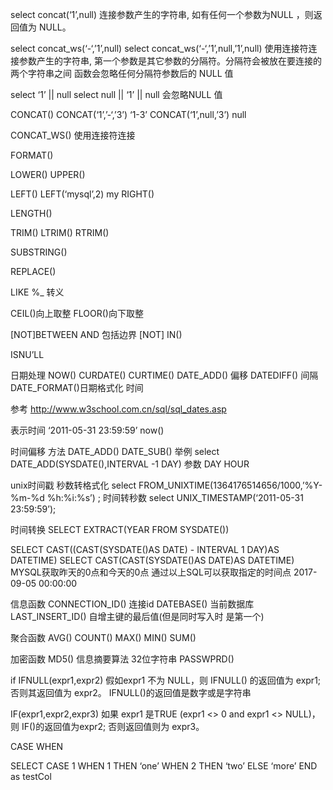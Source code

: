 
select concat(‘1’,null) 
连接参数产生的字符串, 
如有任何一个参数为NULL ，则返回值为 NULL。

select concat_ws(‘-‘,’1’,null) 
select concat_ws(‘-‘,’1’,null,’1’,null) 
使用连接符连接参数产生的字符串, 
第一个参数是其它参数的分隔符。分隔符会被放在要连接的两个字符串之间 
函数会忽略任何分隔符参数后的 NULL 值

select ‘1’ || null 
select null || ‘1’ || null 
会忽略NULL 值

CONCAT() 
CONCAT(‘1’,’-‘,’3’) ‘1-3’ 
CONCAT(‘1’,null,’3’) null

CONCAT_WS() 使用连接符连接

FORMAT()

LOWER() 
UPPER()

LEFT() 
LEFT(‘mysql’,2) my 
RIGHT()

LENGTH()

TRIM() 
LTRIM() 
RTRIM()

SUBSTRING()

REPLACE()

LIKE %_ 转义

CEIL()向上取整 
FLOOR()向下取整

[NOT]BETWEEN AND 包括边界 
[NOT] IN()

ISNU’LL

日期处理
NOW() 
CURDATE() 
CURTIME() 
DATE_ADD() 偏移 
DATEDIFF() 间隔 
DATE_FORMAT()日期格式化 
时间

参考 
http://www.w3school.com.cn/sql/sql_dates.asp

表示时间 
‘2011-05-31 23:59:59’ 
now()

时间偏移 
方法 
DATE_ADD() DATE_SUB() 
举例 
select DATE_ADD(SYSDATE(),INTERVAL -1 DAY) 
参数 
DAY HOUR

unix时间戳 
秒数转格式化 
select FROM_UNIXTIME(1364176514656/1000,’%Y-%m-%d %h:%i:%s’) ; 
时间转秒数 
select UNIX_TIMESTAMP(‘2011-05-31 23:59:59’);

时间转换 
SELECT EXTRACT(YEAR FROM SYSDATE())


SELECT CAST((CAST(SYSDATE()AS DATE) - INTERVAL 1 DAY)AS DATETIME) 
SELECT CAST(CAST(SYSDATE()AS DATE)AS DATETIME) 
MYSQL获取昨天的0点和今天的0点 
通过以上SQL可以获取指定的时间点 2017-09-05 00:00:00


信息函数
CONNECTION_ID() 连接id 
DATEBASE() 当前数据库 
LAST_INSERT_ID() 自增主键的最后值(但是同时写入时 是第一个)

聚合函数
AVG() 
COUNT() 
MAX() 
MIN() 
SUM()

加密函数
MD5() 信息摘要算法 32位字符串 
PASSWPRD()

if
IFNULL(expr1,expr2) 
假如expr1 不为 NULL，则 IFNULL() 的返回值为 expr1; 否则其返回值为 expr2。 
IFNULL()的返回值是数字或是字符串

IF(expr1,expr2,expr3) 
如果 expr1 是TRUE (expr1 <> 0 and expr1 <> NULL)，则 IF()的返回值为expr2; 否则返回值则为 expr3。

CASE WHEN

SELECT 
CASE 1 
WHEN 1 THEN ‘one’ 
WHEN 2 THEN ‘two’ 
ELSE ‘more’ END 
as testCol